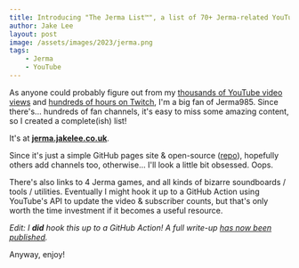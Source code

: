 ```yaml
---
title: Introducing "The Jerma List™️", a list of 70+ Jerma-related YouTube channels 📺
author: Jake Lee
layout: post
image: /assets/images/2023/jerma.png
tags:
    - Jerma
    - YouTube
---
```


As anyone could probably figure out from my [thousands of YouTube video views](https://jakelee.co.uk/analysing-my-youtube-subscriptions/#viewing-the-spreadsheet) and [hundreds of hours on Twitch](https://jakelee.co.uk/analysing-my-twitch-data/#analysing-my-own-data), I'm a big fan of Jerma985. Since there's... hundreds of fan channels, it's easy to miss some amazing content, so I created a complete(ish) list!

It's at <b>[jerma.jakelee.co.uk](https://jerma.jakelee.co.uk)</b>.

Since it's just a simple GitHub pages site & open-source ([repo](https://github.com/jakesteam/jerma)), hopefully others add channels too, otherwise... I'll look a little bit obsessed. Oops. 

There's also links to 4 Jerma games, and all kinds of bizarre soundboards / tools / utilities. Eventually I might hook it up to a GitHub Action using YouTube's API to update the video & subscriber counts, but that's only worth the time investment if it becomes a useful resource.

*Edit: I **did** hook this up to a GitHub Action! A full write-up [has now been published](/fetching-youtube-metadata-in-github-actions-and-persisting/).*

Anyway, enjoy!

